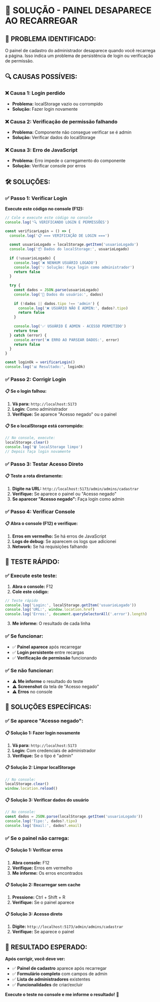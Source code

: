 # 🔧 SOLUÇÃO - PAINEL DESAPARECE AO RECARREGAR

## 🎯 **PROBLEMA IDENTIFICADO:**

O painel de cadastro do administrador desaparece quando você recarrega a página. Isso indica um problema de persistência de login ou verificação de permissão.

## 🔍 **CAUSAS POSSÍVEIS:**

### **❌ Causa 1: Login perdido**
- **Problema:** localStorage vazio ou corrompido
- **Solução:** Fazer login novamente

### **❌ Causa 2: Verificação de permissão falhando**
- **Problema:** Componente não consegue verificar se é admin
- **Solução:** Verificar dados do localStorage

### **❌ Causa 3: Erro de JavaScript**
- **Problema:** Erro impede o carregamento do componente
- **Solução:** Verificar console por erros

## 🛠️ **SOLUÇÕES:**

### **✅ Passo 1: Verificar Login**

**Execute este código no console (F12):**

```javascript
// Cole e execute este código no console
console.log('🔍 VERIFICANDO LOGIN E PERMISSÕES')

const verificarLogin = () => {
  console.log('📋 === VERIFICAÇÃO DE LOGIN ===')
  
  const usuarioLogado = localStorage.getItem('usuarioLogado')
  console.log('📦 Dados do localStorage:', usuarioLogado)
  
  if (!usuarioLogado) {
    console.log('❌ NENHUM USUÁRIO LOGADO')
    console.log('💡 Solução: Faça login como administrador')
    return false
  }
  
  try {
    const dados = JSON.parse(usuarioLogado)
    console.log('👤 Dados do usuário:', dados)
    
    if (!dados || dados.tipo !== 'admin') {
      console.log('❌ USUÁRIO NÃO É ADMIN:', dados?.tipo)
      return false
    }
    
    console.log('✅ USUÁRIO É ADMIN - ACESSO PERMITIDO')
    return true
  } catch (error) {
    console.error('❌ ERRO AO PARSEAR DADOS:', error)
    return false
  }
}

const loginOk = verificarLogin()
console.log('📊 Resultado:', loginOk)
```

### **✅ Passo 2: Corrigir Login**

#### **📋 Se o login falhou:**

1. **Vá para:** `http://localhost:5173`
2. **Login:** Como administrador
3. **Verifique:** Se aparece "Acesso negado" ou o painel

#### **📋 Se o localStorage está corrompido:**

```javascript
// No console, execute:
localStorage.clear()
console.log('🗑️ localStorage limpo')
// Depois faça login novamente
```

### **✅ Passo 3: Testar Acesso Direto**

#### **📋 Teste a rota diretamente:**
1. **Digite na URL:** `http://localhost:5173/admin/admins/cadastrar`
2. **Verifique:** Se aparece o painel ou "Acesso negado"
3. **Se aparecer "Acesso negado":** Faça login como admin

### **✅ Passo 4: Verificar Console**

#### **📋 Abra o console (F12) e verifique:**
1. **Erros em vermelho:** Se há erros de JavaScript
2. **Logs de debug:** Se aparecem os logs que adicionei
3. **Network:** Se há requisições falhando

## 🎯 **TESTE RÁPIDO:**

### **✅ Execute este teste:**

1. **Abra o console:** F12
2. **Cole este código:**
```javascript
// Teste rápido
console.log('Login:', localStorage.getItem('usuarioLogado'))
console.log('URL:', window.location.href)
console.log('Erros:', document.querySelectorAll('.error').length)
```
3. **Me informe:** O resultado de cada linha

### **✅ Se funcionar:**
- ✅ **Painel aparece** após recarregar
- ✅ **Login persistente** entre recargas
- ✅ **Verificação de permissão** funcionando

### **✅ Se não funcionar:**
- ⚠️ **Me informe** o resultado do teste
- ⚠️ **Screenshot** da tela de "Acesso negado"
- ⚠️ **Erros** no console

## 🚨 **SOLUÇÕES ESPECÍFICAS:**

### **✅ Se aparece "Acesso negado":**

#### **📋 Solução 1: Fazer login novamente**
1. **Vá para:** `http://localhost:5173`
2. **Login:** Com credenciais de administrador
3. **Verifique:** Se o tipo é "admin"

#### **📋 Solução 2: Limpar localStorage**
```javascript
// No console:
localStorage.clear()
window.location.reload()
```

#### **📋 Solução 3: Verificar dados do usuário**
```javascript
// No console:
const dados = JSON.parse(localStorage.getItem('usuarioLogado'))
console.log('Tipo:', dados?.tipo)
console.log('Email:', dados?.email)
```

### **✅ Se o painel não carrega:**

#### **📋 Solução 1: Verificar erros**
1. **Abra console:** F12
2. **Verifique:** Erros em vermelho
3. **Me informe:** Os erros encontrados

#### **📋 Solução 2: Recarregar sem cache**
1. **Pressione:** Ctrl + Shift + R
2. **Verifique:** Se o painel aparece

#### **📋 Solução 3: Acesso direto**
1. **Digite:** `http://localhost:5173/admin/admins/cadastrar`
2. **Verifique:** Se aparece o painel

## 🎯 **RESULTADO ESPERADO:**

**Após corrigir, você deve ver:**
- ✅ **Painel de cadastro** aparece após recarregar
- ✅ **Formulário completo** com campos de admin
- ✅ **Lista de administradores** existentes
- ✅ **Funcionalidades** de criar/excluir

**Execute o teste no console e me informe o resultado!** 🔧 